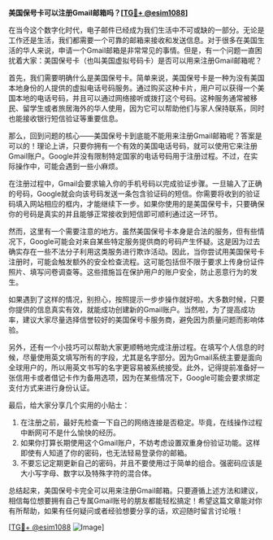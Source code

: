 **美国保号卡可以注册Gmail邮箱吗？[[TG💪+ @esim1088](https://t.me/s/esim1088)]**

在当今这个数字化时代，电子邮件已经成为我们生活中不可或缺的一部分。无论是工作还是生活，我们都需要一个可靠的邮箱来接收和发送信息。对于很多在美国生活的华人来说，申请一个Gmail邮箱是非常常见的事情。但是，有一个问题一直困扰着大家：美国保号卡（也叫美国虚拟号码卡）是否可以用来注册Gmail邮箱呢？

首先，我们需要明确什么是美国保号卡。简单来说，美国保号卡是一种为没有美国本地身份的人提供的虚拟电话号码服务。通过购买这种卡片，用户可以获得一个美国本地的电话号码，并且可以通过网络接听或拨打这个号码。这种服务通常被移民、留学生或者旅居海外的华人使用，因为它可以帮助他们与家人保持联系，同时也能接收银行短信验证等重要信息。

那么，回到问题的核心——美国保号卡到底能不能用来注册Gmail邮箱呢？答案是可以的！理论上讲，只要你拥有一个有效的美国电话号码，就可以使用它来注册Gmail账户。Google并没有限制特定国家的电话号码用于注册过程。不过，在实际操作中，可能会遇到一些小麻烦。

在注册过程中，Gmail会要求输入你的手机号码以完成验证步骤。一旦输入了正确的号码，Google就会向该号码发送一条包含验证码的短信。你需要将收到的验证码填入网站相应的框内，才能继续下一步。如果你使用的是美国保号卡，只要确保你的号码是真实的并且能够正常接收到短信即可顺利通过这一环节。

然而，这里有一个需要注意的地方。虽然美国保号卡本身是合法的服务，但有些情况下，Google可能会对来自某些特定服务提供商的号码产生怀疑。这是因为过去确实存在一些不法分子利用这类服务进行欺诈活动。因此，当你尝试用美国保号卡注册时，可能会触发额外的安全检查流程。这可能包括但不限于要求上传身份证件照片、填写问卷调查等。这些措施旨在保护用户的账户安全，防止恶意行为的发生。

如果遇到了这样的情况，别担心，按照提示一步步操作就好啦。大多数时候，只要你提供的信息真实有效，就能成功创建新的Gmail账户。当然啦，为了提高成功率，建议大家尽量选择信誉较好的美国保号卡服务商，避免因为质量问题而影响体验。

另外，还有一个小技巧可以帮助大家更顺畅地完成注册过程。在填写个人信息的时候，尽量使用英文填写所有的字段，尤其是名字部分。因为Gmail系统主要是面向全球用户的，所以用英文书写的名字更容易被系统接受。此外，记得提前准备好一张信用卡或者借记卡作为备用选项，因为在某些情况下，Google可能会要求绑定支付方式来进行身份认证。

最后，给大家分享几个实用的小贴士：

1. 在注册之前，最好先检查一下自己的网络连接是否稳定。毕竟，在线操作过程中断网可不是什么愉快的经历。
2. 如果你打算长期使用这个Gmail账户，不妨考虑设置双重身份验证功能。这样即使有人知道了你的密码，也无法轻易登录你的邮箱。
3. 不要忘记定期更新自己的密码，并且不要使用过于简单的组合。强密码应该是大小写字母、数字以及特殊字符的混合体。

总结起来，美国保号卡完全可以用来注册Gmail邮箱。只要遵循上述方法和建议，相信每位想要拥有自己专属Gmail账号的朋友都能轻松搞定！希望这篇文章能对你有所帮助，如果有任何疑问或者经验想要分享的话，欢迎随时留言讨论哦！

[[TG💪+ @esim1088](https://t.me/s/esim1088) ![Image](https://i.postimg.cc/4NQfJmqS/Snipaste-2025-05-13-00-14-12.png)]